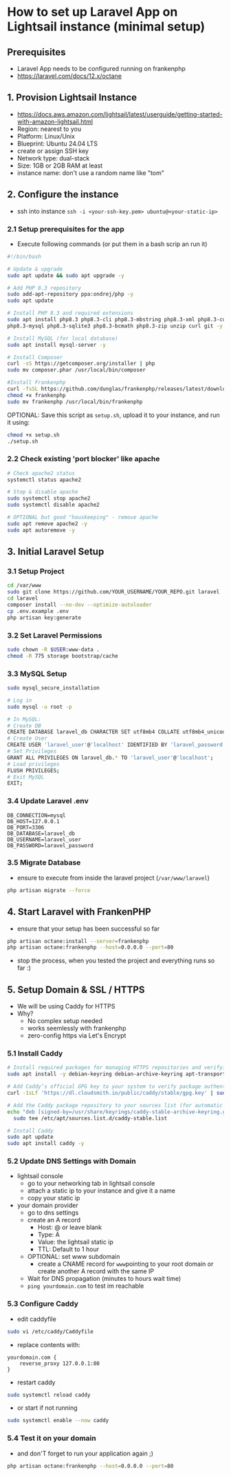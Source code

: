 # How to set up Laravel App on Lightsail instance (minimal setup)
## Prerequisites
- Laravel App needs to be configured running on frankenphp
- https://laravel.com/docs/12.x/octane

## 1. Provision Lightsail Instance
- https://docs.aws.amazon.com/lightsail/latest/userguide/getting-started-with-amazon-lightsail.html
- Region: nearest to you
- Platform: Linux/Unix
- Blueprint: Ubuntu 24.04 LTS
- create or assign SSH key
- Network type: dual-stack
- Size: 1GB or 2GB RAM at least
- instance name: don't use a random name like "tom"

## 2. Configure the instance 
- ssh into instance `ssh -i <your-ssh-key.pem> ubuntu@<your-static-ip>`

### 2.1 Setup prerequisites for the app
- Execute following commands (or put them in a bash scrip an run it)

```bash
#!/bin/bash

# Update & upgrade
sudo apt update && sudo apt upgrade -y

# Add PHP 8.3 repository
sudo add-apt-repository ppa:ondrej/php -y
sudo apt update

# Install PHP 8.3 and required extensions
sudo apt install php8.3 php8.3-cli php8.3-mbstring php8.3-xml php8.3-curl \
php8.3-mysql php8.3-sqlite3 php8.3-bcmath php8.3-zip unzip curl git -y

# Install MySQL (for local database)
sudo apt install mysql-server -y

# Install Composer
curl -sS https://getcomposer.org/installer | php
sudo mv composer.phar /usr/local/bin/composer

#Install Frankenphp
curl -fsSL https://github.com/dunglas/frankenphp/releases/latest/download/frankenphp-linux-x86_64 -o frankenphp
chmod +x frankenphp
sudo mv frankenphp /usr/local/bin/frankenphp
```

OPTIONAL: Save this script as `setup.sh`, upload it to your instance, and run it using:

```bash
chmod +x setup.sh
./setup.sh
```
### 2.2 Check existing 'port blocker' like apache
```bash
# Check apache2 status
systemctl status apache2

# Stop & disable apache
sudo systemctl stop apache2
sudo systemctl disable apache2

# OPTIONAL but good "houskeeping" - remove apache
sudo apt remove apache2 -y
sudo apt autoremove -y
```


## 3. Initial Laravel Setup
### 3.1 Setup Project
```bash
cd /var/www
sudo git clone https://github.com/YOUR_USERNAME/YOUR_REPO.git laravel
cd laravel
composer install --no-dev --optimize-autoloader
cp .env.example .env
php artisan key:generate
```
### 3.2 Set Laravel Permissions
```bash
sudo chown -R $USER:www-data .
chmod -R 775 storage bootstrap/cache
```
### 3.3 MySQL Setup
```bash
sudo mysql_secure_installation

# Log in
sudo mysql -u root -p

# In MySQL:
# Create DB
CREATE DATABASE laravel_db CHARACTER SET utf8mb4 COLLATE utf8mb4_unicode_ci;
# Create User
CREATE USER 'laravel_user'@'localhost' IDENTIFIED BY 'laravel_password';
# Set Privileges
GRANT ALL PRIVILEGES ON laravel_db.* TO 'laravel_user'@'localhost';
# Load privileges
FLUSH PRIVILEGES;
# Exit MySQL
EXIT;
```

### 3.4 Update Laravel .env
```env
DB_CONNECTION=mysql
DB_HOST=127.0.0.1
DB_PORT=3306
DB_DATABASE=laravel_db
DB_USERNAME=laravel_user
DB_PASSWORD=laravel_password
```

### 3.5 Migrate Database
- ensure to execute from inside the laravel project (`/var/www/laravel`)
```bash
php artisan migrate --force
```

## 4. Start Laravel with FrankenPHP
- ensure that your setup has been successful so far
```bash
php artisan octane:install --server=frankenphp
php artisan octane:frankenphp --host=0.0.0.0 --port=80
```
- stop the process, when you tested the project and everything runs so far :) 

## 5. Setup Domain & SSL / HTTPS
- We will be using Caddy for HTTPS
- Why?
    - No complex setup needed
    - works seemlessly with frankenphp
    - zero-config https via Let's Encrypt

### 5.1 Install Caddy
```bash
# Install required packages for managing HTTPS repositories and verifying keys
sudo apt install -y debian-keyring debian-archive-keyring apt-transport-https

# Add Caddy’s official GPG key to your system to verify package authenticity
curl -1sLf 'https://dl.cloudsmith.io/public/caddy/stable/gpg.key' | sudo gpg --dearmor -o /usr/share/keyrings/caddy-stable-archive-keyring.gpg

# Add the Caddy package repository to your sources list (for automatic updates)
echo "deb [signed-by=/usr/share/keyrings/caddy-stable-archive-keyring.gpg] https://dl.cloudsmith.io/public/caddy/stable/deb/debian all main" | \
  sudo tee /etc/apt/sources.list.d/caddy-stable.list

# Install Caddy
sudo apt update
sudo apt install caddy -y
```

### 5.2 Update DNS Settings with Domain
- lightsail console
    - go to your networking tab in lightsail console
    - attach a static ip to your instance and give it a name
    - copy your static ip
- your domain provider
    - go to dns settings
    - create an A record
        - Host: @ or leave blank
        - Type: A
        - Value: the lightsail static ip
        - TTL: Default to 1 hour
    - OPTIONAL: set www subdomain
        - create a CNAME record for `www`pointing to your root domain or create another A record with the same IP
    - Wait for DNS propagation (minutes to hours wait time)
    - `ping yourdomain.com` to test im reachable

### 5.3 Configure Caddy
- edit caddyfile
```bash
sudo vi /etc/caddy/Caddyfile
```
- replace contents with:
```
yourdomain.com {
    reverse_proxy 127.0.0.1:80
}
```
- restart caddy
```bash
sudo systemctl reload caddy
```
- or start if not running
```bash
sudo systemctl enable --now caddy
```
### 5.4 Test it on your domain
- and don'T forget to run your application again ;)
```bash
php artisan octane:frankenphp --host=0.0.0.0 --port=80
```












